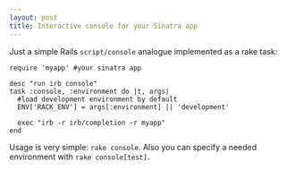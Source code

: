 ```yaml
---
layout: post
title: Interactive console for your Sinatra app
---
```


Just a simple Rails `script/console` analogue implemented as a rake task:

    require 'myapp' #your sinatra app

    desc "run irb console"
    task :console, :environment do |t, args|
      #load development environment by default
      ENV['RACK_ENV'] = args[:environment] || 'development'

      exec "irb -r irb/completion -r myapp"
    end

Usage is very simple: `rake console`.
Also you can specify a needed environment with `rake console[test]`.
